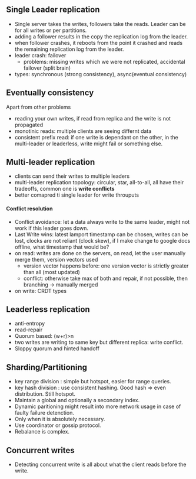 ## Single Leader replication
- Single server takes the writes, followers take the reads. Leader can be for all writes or per partitions.
- adding a follower results in the copy the replication log from the leader.
- when follower crashes, it reboots from the point it crashed and reads the remaining replication log from the leader.
- leader crash: failover
  - problems: missing writes which we were not replicated, accidental failover (split brain)
- types: synchronous (strong consistency), async(eventual consistency)

## Eventually consistency
Apart from other problems
- reading your own writes, if read from replica and the write is not propagated
- monotinic reads: multiple clients are seeing differnt data
- consistent prefix read: if one write is dependant on the other, in the multi-leader or leaderless, write might fail or something else.

## Multi-leader replication
- clients can send their writes to multiple leaders
- multi-leader replication topology: circular, star, all-to-all, all have their tradeoffs, common one is **write conflicts**
- better comapred ti single leader for write throuputs
#### Conflict resolution
- Conflict avoidance: let a data always write to the same leader, might not work if this leader goes down.
- Last Write wins: latest lamport timestamp can be chosen, writes can be lost, clocks are not reliant (clock skew), if I make change to google docs offline, what timestamp that would be?
- on read: writes are done on the servers, on read, let the user manually merge them, version vectors used
  - version vector happens before: one version vector is strictly greater than all (most updated)
  - conflict: otherwise take max of both and repair, if not possible, then branching -> manually merged 
- on write: CRDT types

## Leaderless replication
- anti-entropy
- read-repair
- Quorum based: (w+r)>n
- two writes are writing to same key but different replica: write conflict.
- Sloppy quorum and hinted handoff

## Sharding/Partitioning
- key range division : simple but hotspot, easier for range queries.
- key hash division : use consistent hashing. Good hash => even distribution. Still hotspot.
- Maintain a global and optionally a secondary index.
- Dynamic paritioning might result into more network usage in case of faulty failure detenction.
- Only when it is absolutely necessary.
- Use coordinator or gossip protocol.
- Rebalance is complex.

## Concurrent writes
- Detecting concurrent write is all about what the client reads before the write.
